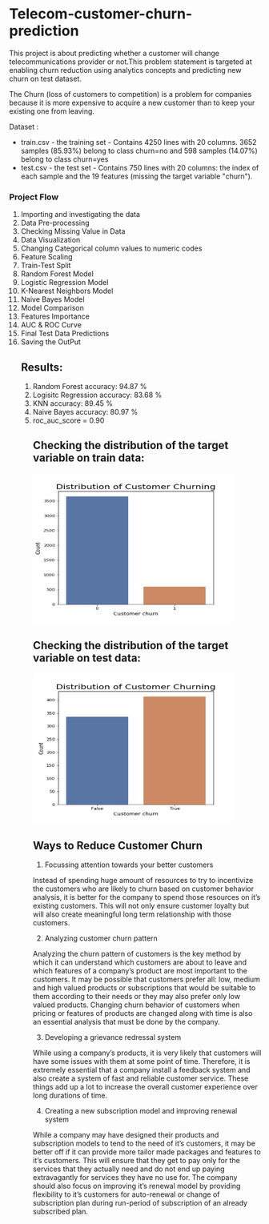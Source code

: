 # Telecom-customer-churn-prediction
This project is about predicting whether a customer will change telecommunications provider or not.This problem statement is targeted at enabling churn reduction using analytics concepts and predicting new churn on test dataset.

The Churn (loss of customers to competition) is a problem for companies because it is more expensive to acquire a new customer than to keep your existing one from leaving.

Dataset :
<ul>
  <li> train.csv - the training set - Contains 4250 lines with 20 columns. 3652 samples (85.93%) belong to class churn=no and 598 samples (14.07%) belong to class churn=yes </li>
  <li>test.csv - the test set - Contains 750 lines with 20 columns: the index of each sample and the 19 features (missing the target variable "churn"). </li>
</ul>

### Project Flow

<ol>
 <li>Importing and investigating the data</li>
 <li>Data Pre-processing</li>
 <li>Checking Missing Value in Data</li>
 <li>Data Visualization</li>
 <li>Changing Categorical column values to numeric codes</li>
 <li>Feature Scaling</li>
 <li>Train-Test Split</li>
 <li>Random Forest Model</li>
 <li>Logistic Regression Model</li>
 <li>K-Nearest Neighbors Model</li>
 <li>Naive Bayes Model</li>
 <li>Model Comparison</li>
 <li>Features Importance</li>
 <li>AUC & ROC Curve</li>
 <li>Final Test Data Predictions</li>
 <li>Saving the OutPut</li>


## Results:  


<ol>
 <li>Random Forest accuracy: 94.87 %</li>
 <li>Logisitc Regression accuracy: 83.68 %</li>
 <li> KNN accuracy: 89.45 %</li>
 <li>Naive Bayes accuracy: 80.97 %</li>
 <li>roc_auc_score = 0.90</li>
  
## Checking the distribution of the target variable on train data:

<img src = 'Distribution of Customer Churning on train data.png' width = "400" height = "300"/>

## Checking the distribution of the target variable on test data:

<img src = 'Distribution of Customer Churning on test data.png' width = "400" height = "300"/>



## Ways to Reduce Customer Churn

1. Focussing attention towards your better customers

Instead of spending huge amount of resources to try to incentivize the customers who are likely to churn based on customer behavior analysis, it is better for the company to spend those resources on it’s existing customers. This will not only ensure customer loyalty but will also create meaningful long term relationship with those customers.

2. Analyzing customer churn pattern

Analyzing the churn pattern of customers is the key method by which it can understand which customers are about to leave and which features of a company’s product are most important to the customers. It may be possible that customers prefer all: low, medium and high valued products or subscriptions that would be suitable to them according to their needs or they may also prefer only low valued products. Changing churn behavior of customers when pricing or features of products are changed along with time is also an essential analysis that must be done by the company.

3. Developing a grievance redressal system

While using a company’s products, it is very likely that customers will have some issues with them at some point of time. Therefore, it is extremely essential that a company install a feedback system and also create a system of fast and reliable customer service. These things add up a lot to increase the overall customer experience over long durations of time.

4. Creating a new subscription model and improving renewal system

While a company may have designed their products and subscription models
to tend to the need of it’s customers, it may be better off if it can provide more tailor made packages and features to it’s customers. This will ensure that they get to pay only for the services that they actually need and do not end up paying extravagantly for services they have no use for.
The company should also focus on improving it’s renewal model by providing flexibility to it’s customers for auto-renewal or change of subscription plan during run-period of subscription of an already subscribed plan.
